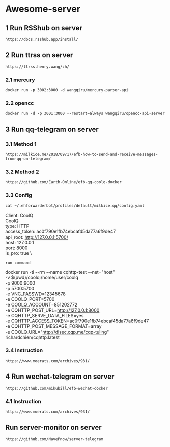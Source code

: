 # Awesome-server
## 1 Run RSShub on server
`https://docs.rsshub.app/install/`
## 2 Run ttrss on server
`https://ttrss.henry.wang/zh/
`
### 2.1 mercury
`docker run -p 3002:3000 -d wangqiru/mercury-parser-api`

### 2.2 opencc
`docker run -d -p 3001:3000 --restart=always wangqiru/opencc-api-server`

## 3 Run qq-telegram on server
### 3.1 Method 1
`https://milkice.me/2018/09/17/efb-how-to-send-and-receive-messages-from-qq-on-telegram/`
### 3.2 Method 2
`https://github.com/Earth-Online/efb-qq-coolq-docker`
### 3.3 Config
`cat ~/.ehforwarderbot/profiles/default/milkice.qq/config.yaml `

Client: CoolQ \
CoolQ: \
        type: HTTP \
        access_token: ac0f790e1fb74ebcaf45da77a6f9de47 \
        api_root: http://127.0.0.1:5700/ \
        host: 127.0.0.1 \
        port: 8000 \
        is_pro: true \

`run command`

docker run -ti --rm --name cqhttp-test --net="host" \
     -v $(pwd)/coolq:/home/user/coolq      \
     -p 9000:9000                          \
     -p 5700:5700                          \
     -e VNC_PASSWD=12345678                \
     -e COOLQ_PORT=5700                    \
     -e COOLQ_ACCOUNT=851202772              \
     -e CQHTTP_POST_URL=http://127.0.0.1:8000    \
     -e CQHTTP_SERVE_DATA_FILES=yes       \
     -e CQHTTP_ACCESS_TOKEN=ac0f790e1fb74ebcaf45da77a6f9de47  \
     -e CQHTTP_POST_MESSAGE_FORMAT=array   \
     -e COOLQ_URL="http://dlsec.cqp.me/cqp-tuling"   \
     richardchien/cqhttp:latest

### 3.4 Instruction
`https://www.moerats.com/archives/931/`

## 4 Run wechat-telegram on server
`https://github.com/mikubill/efb-wechat-docker`

### 4.1 Instruction
`https://www.moerats.com/archives/931/`

## Run server-monitor on server
`https://github.com/NavePnow/server-telegram`



